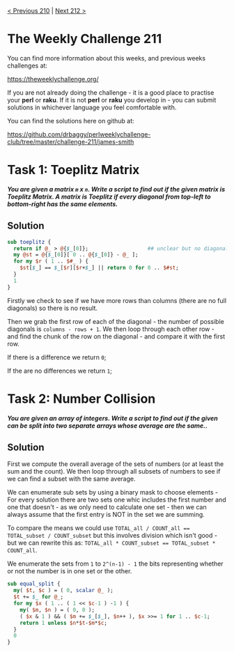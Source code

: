 [< Previous 210](https://github.com/drbaggy/perlweeklychallenge-club/tree/master/challenge-210/james-smith) |
[Next 212 >](https://github.com/drbaggy/perlweeklychallenge-club/tree/master/challenge-212/james-smith)

# The Weekly Challenge 211

You can find more information about this weeks, and previous weeks challenges at:

  https://theweeklychallenge.org/

If you are not already doing the challenge - it is a good place to practise your
**perl** or **raku**. If it is not **perl** or **raku** you develop in - you can
submit solutions in whichever language you feel comfortable with.

You can find the solutions here on github at:

https://github.com/drbaggy/perlweeklychallenge-club/tree/master/challenge-211/james-smith

# Task 1: Toeplitz Matrix

***You are given a matrix `m` x `n`. Write a script to find out if the given matrix is Toeplitz Matrix. A matrix is Toeplitz if every diagonal from top-left to bottom-right has the same elements.***

## Solution


```perl
sub toeplitz {
  return if @_ > @{$_[0]};                   ## unclear but no diagonals...
  my @st = @{$_[0]}[ 0 .. @{$_[0]} - @_ ];
  for my $r ( 1 .. $#_ ) {
    $st[$_] == $_[$r][$r+$_] || return 0 for 0 .. $#st;
  }
  1
}
```

Firstly we check to see if we have more rows than columns (there are no full diagonals) so there is no result.

Then we grab the first row of each of the diagonal - the number of possible diagonals is `columns - rows + 1`.
We then loop through each other row - and find the chunk of the row on the diagonal - and compare it with the first row.

If there is a difference we return `0`;

If the are no differences we return `1`;

# Task 2: Number Collision

***You are given an array of integers. Write a script to find out if the given can be split into two separate arrays whose average are the same..***

## Solution

First we compute the overall average of the sets of numbers (or at least the sum and the count). We then loop through all subsets of numbers to see if we can find a subset with the same average.

We can enumerate sub sets by using a binary mask to choose elements - For every solution there are two sets one whic includes the first number and one that doesn't - as we only need to calculate one set - then we can always assume that the first entry is NOT in the set we are summing.

To compare the means we could use `TOTAL_all / COUNT_all == TOTAL_subset / COUNT_subset` but this involves division which isn't good - but we can rewrite this as:
`TOTAL_all * COUNT_subset == TOTAL_subset * COUNT_all`.

We enumerate the sets from `1` to `2^(n-1) - 1` the bits representing whether or not the number is in one set or the other.

```perl
sub equal_split {
  my( $t, $c ) = ( 0, scalar @_ );
  $t += $_ for @_;
  for my $x ( 1 .. ( 1 << $c-1 ) -1 ) {
    my( $m, $n ) = ( 0, 0 );
    ( $x & 1 ) && ( $m += $_[$_], $n++ ), $x >>= 1 for 1 .. $c-1;
    return 1 unless $n*$t-$m*$c;
  }
  0
}
```
